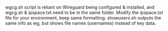 wgcg.sh script is reliant on Wireguard being configured & installed, and 
wgcg.sh & ipspace.txt need to be in the same folder.
Modify the ipspace.txt file for your environment, keep same formatting.
showusers.sh outputs the same info as wg, but shows file names (usernames) instead of key data.
